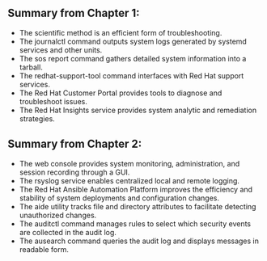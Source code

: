 ## Summary from Chapter 1:
* The scientific method is an efficient form of troubleshooting.
* The journalctl command outputs system logs generated by systemd services and other
units.
* The sos report command gathers detailed system information into a tarball.
* The redhat-support-tool command interfaces with Red Hat support services.
* The Red Hat Customer Portal provides tools to diagnose and troubleshoot issues.
* The Red Hat Insights service provides system analytic and remediation strategies.

## Summary from Chapter 2:
* The web console provides system monitoring, administration, and session recording through a
GUI.
* The rsyslog service enables centralized local and remote logging.
* The Red Hat Ansible Automation Platform improves the efficiency and stability of system
deployments and configuration changes.
* The aide utility tracks file and directory attributes to facilitate detecting unauthorized changes.
* The auditctl command manages rules to select which security events are collected in the
audit log.
* The ausearch command queries the audit log and displays messages in readable form.
